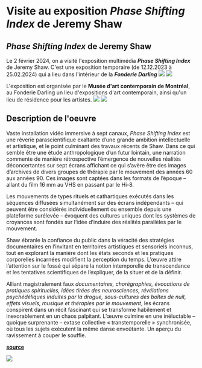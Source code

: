 # Visite au exposition _Phase Shifting Index_ de Jeremy Shaw


## _Phase Shifting Index_ de Jeremy Shaw
Le 2 février 2024, on a visité l'exposition multimédia **_Phase Shifting Index_**  de Jeremy Shaw. C'est une exposition temporaire (de 12.12.2023 à 25.02.2024) qui a lieu dans l'intérieur de la _**Fonderie Darling**_
![](https://github.com/danaspivac/H24_V11_inspirations_SPIVAC/blob/main/JEREMY_SHAW_phase_shifting_index/media/entrance.jpg?raw=true)
![](https://github.com/danaspivac/H24_V11_inspirations_SPIVAC/blob/main/JEREMY_SHAW_phase_shifting_index/media/poster_exposition.jpg?raw=true)





L'exposition est organisée par le **Musée d'art contemporain de Montréal**, au Fonderie Darling un lieu d'expositions d'art contemporain, ainsi qu'un lieu de résidence pour les artistes.
![](https://github.com/danaspivac/H24_V11_inspirations_SPIVAC/blob/main/JEREMY_SHAW_phase_shifting_index/media/fonderie_exterieur.jpg?raw=true)
![](https://github.com/danaspivac/H24_V11_inspirations_SPIVAC/blob/main/JEREMY_SHAW_phase_shifting_index/media/fonderie_exterieur2.jpg?raw=true)


## Description de l'oeuvre

Vaste installation vidéo immersive à sept canaux, _Phase Shifting Index_ est une rêverie parascientifique exaltante d’une grande ambition intellectuelle et artistique, et le point culminant des travaux récents de Shaw. Dans ce qui semble être une étude anthropologique d’un futur lointain, une narration commente de manière rétrospective l’émergence de nouvelles réalités déconcertantes sur sept écrans affichant ce qui s’avère être des images d’archives de divers groupes de thérapie par le mouvement des années 60 aux années 90. Ces images sont captées dans les formats de l’époque – allant du film 16 mm au VHS en passant par le Hi-8. 

Les mouvements de types rituels et cathartiques exécutés dans les séquences diffusées simultanément sur des écrans indépendants – qui peuvent être considérés individuellement ou ensemble depuis une plateforme surélevée – évoquent des cultures uniques dont les systèmes de croyances sont fondés sur l’idée d’induire des réalités parallèles par le mouvement. 

Shaw ébranle la confiance du public dans la véracité des stratégies documentaires en l’invitant en territoires artistiques et sensoriels inconnus, tout en explorant la manière dont les états seconds et les pratiques corporelles incarnées modifient la perception du temps. L’œuvre attire l’attention sur le fossé qui sépare la notion intemporelle de transcendance et les tentatives scientifiques de l’expliquer, de la situer et de la définir.

Alliant magistralement faux _documentaires, chorégraphies, évocations de pratiques spirituelles, idées tirées des neurosciences, révélations psychédéliques induites par la drogue, sous-cultures des boîtes de nuit, effets visuels, musique et thérapies par le mouvement_, les écrans conspirent dans un récit fascinant qui se transforme habilement et inexorablement en un chaos palpitant. L’œuvre culmine en une inéluctable – quoique surprenante – extase collective « transtemporelle » synchronisée, où tous les sujets exécutent la même danse envoûtante. Un aperçu du ravissement à couper le souffle.

 

[**source**](https://fonderiedarling.org/Phase-Shifting-Index)

![](https://github.com/danaspivac/H24_V11_inspirations_SPIVAC/blob/main/JEREMY_SHAW_phase_shifting_index/media/description.jpg?raw=true)








